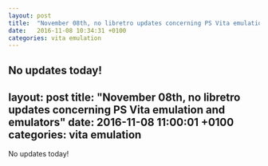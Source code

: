 ```yaml
---
layout: post
title:  "November 08th, no libretro updates concerning PS Vita emulation and emulators"
date:   2016-11-08 10:34:31 +0100
categories: vita emulation
---
```


No updates today!
---
layout: post
title:  "November 08th, no libretro updates concerning PS Vita emulation and emulators"
date:   2016-11-08 11:00:01 +0100
categories: vita emulation
---

No updates today!
